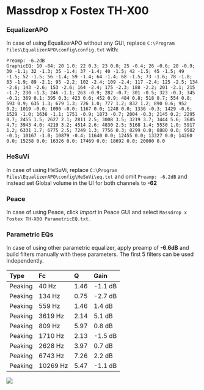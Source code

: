 # Massdrop x Fostex TH-X00

### EqualizerAPO
In case of using EqualizerAPO without any GUI, replace `C:\Program Files\EqualizerAPO\config\config.txt`
with:
```
Preamp: -6.2dB
GraphicEQ: 10 -84; 20 1.0; 22 0.3; 23 0.0; 25 -0.4; 26 -0.6; 28 -0.9; 30 -1.1; 32 -1.3; 35 -1.4; 37 -1.4; 40 -1.5; 42 -1.5; 45 -1.5; 49 -1.5; 52 -1.5; 56 -1.4; 59 -1.4; 64 -1.4; 68 -1.5; 73 -1.6; 78 -1.8; 83 -1.9; 89 -2.1; 95 -2.2; 102 -2.4; 109 -2.4; 117 -2.4; 125 -2.5; 134 -2.6; 143 -2.6; 153 -2.6; 164 -2.4; 175 -2.3; 188 -2.2; 201 -2.1; 215 -1.7; 230 -1.3; 246 -1.1; 263 -0.9; 282 -0.7; 301 -0.5; 323 -0.3; 345 -0.1; 369 0.1; 395 0.3; 423 0.6; 452 0.9; 484 0.8; 518 0.7; 554 0.8; 593 0.9; 635 1.3; 679 1.3; 726 1.0; 777 1.2; 832 1.2; 890 0.6; 952 0.2; 1019 -0.0; 1090 -0.0; 1167 0.0; 1248 0.0; 1336 -0.3; 1429 -0.6; 1529 -1.0; 1636 -1.1; 1751 -0.9; 1873 -0.7; 2004 -0.3; 2145 0.2; 2295 0.7; 2455 1.5; 2627 2.1; 2811 2.5; 3008 3.5; 3219 3.7; 3444 5.6; 3685 4.7; 3943 4.0; 4219 3.2; 4514 2.6; 4830 2.5; 5168 1.4; 5530 1.0; 5917 1.2; 6331 1.7; 6775 2.5; 7249 1.3; 7756 0.3; 8299 0.0; 8880 0.0; 9502 -0.1; 10167 -1.0; 10879 -0.4; 11640 0.0; 12455 0.0; 13327 0.0; 14260 0.0; 15258 0.0; 16326 0.0; 17469 0.0; 18692 0.0; 20000 0.0
```

### HeSuVi
In case of using HeSuVi, replace `C:\Program Files\EqualizerAPO\config\HeSuVi\eq.txt` and omit `Preamp:
-6.2dB` and instead set Global volume in the UI for both channels to **-62**

### Peace
In case of using Peace, click *Import* in Peace GUI and select `Massdrop x Fostex TH-X00 ParametricEQ.txt`.

### Parametric EQs
In case of using other parametric equalizer, apply preamp of **-6.6dB** and build filters manually with
these parameters. The first 5 filters can be used independently.

| Type    | Fc       |    Q | Gain    |
|:--------|:---------|:-----|:--------|
| Peaking | 40 Hz    | 1.46 | -1.1 dB |
| Peaking | 134 Hz   | 0.75 | -2.7 dB |
| Peaking | 559 Hz   | 1.46 | 1.4 dB  |
| Peaking | 3619 Hz  | 2.14 | 5.1 dB  |
| Peaking | 809 Hz   | 5.97 | 0.8 dB  |
| Peaking | 1710 Hz  | 2.13 | -1.5 dB |
| Peaking | 2628 Hz  | 3.97 | 0.7 dB  |
| Peaking | 6743 Hz  | 7.26 | 2.2 dB  |
| Peaking | 10269 Hz | 5.47 | -1.1 dB |

![](https://raw.githubusercontent.com/jaakkopasanen/AutoEq/master/results/innerfidelity/sbaf-serious/Massdrop%20x%20Fostex%20TH-X00/Massdrop%20x%20Fostex%20TH-X00.png)